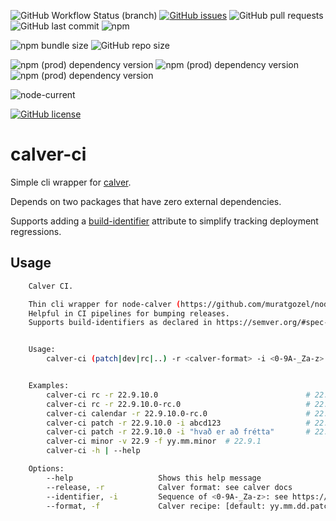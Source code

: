 ![GitHub Workflow Status (branch)](https://img.shields.io/github/workflow/status/busla/calver-ci/publish/main) [![GitHub issues](https://img.shields.io/github/issues/busla/calver-ci)](https://github.com/busla/calver-ci/issues) ![GitHub pull requests](https://img.shields.io/github/issues-pr/busla/calver-ci) ![GitHub last commit](https://img.shields.io/github/last-commit/busla/calver-ci?color=brightgreen) ![npm](https://img.shields.io/npm/dt/calver-ci?color=brightgreen&logo=npm)

![npm bundle size](https://img.shields.io/bundlephobia/min/calver-ci) ![GitHub repo size](https://img.shields.io/github/repo-size/busla/calver-ci)

![npm (prod) dependency version](https://img.shields.io/npm/dependency-version/calver-ci/calver) ![npm (prod) dependency version](https://img.shields.io/npm/dependency-version/calver-ci/arg) ![npm (prod) dependency version](https://img.shields.io/npm/dependency-version/calver-ci/slug)

![node-current](https://img.shields.io/node/v/calver-ci?color=blue)

[![GitHub license](https://img.shields.io/github/license/busla/calver-ci)](https://github.com/busla/calver-ci/blob/main/LICENSE)

# calver-ci

Simple cli wrapper for [calver](https://www.npmjs.com/package/calver).

Depends on two packages that have zero external dependencies.

Supports adding a [build-identifier](https://semver.org/#spec-item-10) attribute to simplify tracking deployment regressions.

## Usage

````bash
    Calver CI.

    Thin cli wrapper for node-calver (https://github.com/muratgozel/node-calver)
    Helpful in CI pipelines for bumping releases.
    Supports build-identifiers as declared in https://semver.org/#spec-item-10


    Usage:
        calver-ci (patch|dev|rc|..) -r <calver-format> -i <0-9A-_Za-z> [-f|--yy.mm.dd.patch] [-l|--en]


    Examples:
        calver-ci rc -r 22.9.10.0                                 # 22.9.10.0-rc.0
        calver-ci rc -r 22.9.10.0-rc.0                            # 22.9.10.0-rc.1
        calver-ci calendar -r 22.9.10.0-rc.0                      # 22.9.10.0
        calver-ci patch -r 22.9.10.0 -i abcd123                   # 22.9.10.1+abcd123
        calver-ci patch -r 22.9.10.0 -i "hvað er að frétta"       # 22.9.10.1+hvad-er-ad-fretta
        calver-ci minor -v 22.9 -f yy.mm.minor  # 22.9.1
        calver-ci -h | --help

    Options:
        --help                   Shows this help message
        --release, -r            Calver format: see calver docs
        --identifier, -i         Sequence of <0-9A-_Za-z>: see https://semver.org/#spec-item-10
        --format, -f             Calver recipe: [default: yy.mm.dd.patch]```
````
